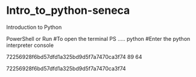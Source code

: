 # Intro_to_python-seneca
Introduction to Python

PowerShell or Run  #To open the terminal
PS ..... python    #Enter the python interpreter console       


72256928f6bd57dfd1a325bd9d5f7a7470ca3f74 
89
64

72256928f6bd57dfd1a325bd9d5f7a7470ca3f74
